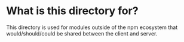 # What is this directory for?

This directory is used for modules outside of the npm ecosystem that would/should/could be shared between the client and server.